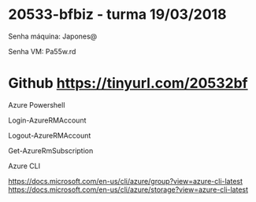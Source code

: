# 20533-bfbiz - turma 19/03/2018

Senha máquina: Japones@

Senha VM: Pa55w.rd

# Github https://tinyurl.com/20532bf

Azure Powershell

Login-AzureRMAccount

Logout-AzureRMAccount

Get-AzureRmSubscription


Azure CLI

https://docs.microsoft.com/en-us/cli/azure/group?view=azure-cli-latest
https://docs.microsoft.com/en-us/cli/azure/storage?view=azure-cli-latest
